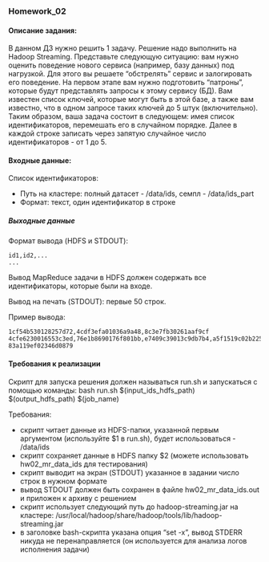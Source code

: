 ### Homework_02

#### Описание задания:

В данном ДЗ нужно решить 1 задачу. Решение надо выполнить на Hadoop  Streaming.
Представьте следующую ситуацию: вам нужно оценить поведение нового сервиса (например, базу данных) под нагрузкой. Для этого вы решаете “обстрелять”
сервис и залогировать его поведение. На первом этапе вам нужно подготовить  “патроны”, которые будут представлять запросы к этому сервису (БД). Вам известен
список ключей, которые могут быть в этой базе, а также вам известно, что в одном запросе таких ключей до 5 штук (включительно). Таким образом, ваша задача состоит в следующем: имея список
идентификаторов, перемешать его в случайном порядке. Далее в каждой строке записать через запятую случайное число идентификаторов - от 1 до 5.

#### Входные данные:

Список идентификаторов:
  - Путь на кластере: полный датасет - /data/ids, семпл - /data/ids_part
  - Формат: текст, один идентификатор в строке

##### Выходные данные

Формат вывода (HDFS и STDOUT):

    id1,id2,...
    ...

Вывод MapReduce задачи в HDFS должен содержать все идентификаторы, которые  были на входе.

Вывод на печать (STDOUT): первые 50 строк.

Пример вывода:  

    1cf54b530128257d72,4cdf3efa01036a9a48,8c3e7fb30261aaf9cf
    4cfe6230016553c3ed,76e1b8690176f801bb,e7409c39013c9db7b4,a5f1519c02b22550e6
    83a119ef02346d0879

#### Требования к реализации

Скрипт для запуска решения должен называться run.sh и запускаться с  помощью команды:
    bash run.sh $(input_ids_hdfs_path) $(output_hdfs_path) $(job_name)
    
Требования:
  - скрипт читает данные из HDFS-папки, указанной первым аргументом (используйте $1 в run.sh), будет использоваться - /data/ids
  - скрипт сохраняет данные в HDFS папку $2 (можете использовать  hw02_mr_data_ids для тестирования)
  - скрипт выводит на экран (STDOUT) указанное в задании число строк в нужном  формате
  - вывод STDOUT должен быть сохранен в файле hw02_mr_data_ids.out и  приложен к архиву с решением
  - скрипт использует следующий путь до hadoop-streaming.jar на кластере: /usr/local/hadoop/share/hadoop/tools/lib/hadoop-streaming.jar
  - в заголовке bash-скрипта указана опция “set -x”, вывод STDERR никуда не перенаправляется (он используется для анализа логов исполнения задачи)

  
